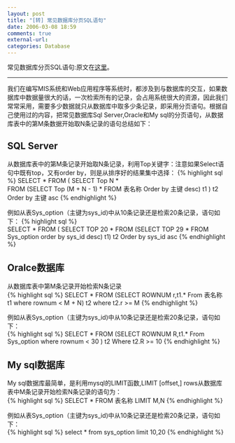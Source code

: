 ```yaml
---
layout: post
title: "[转] 常见数据库分页SQL语句"
date: 2006-03-08 18:59
comments: true
external-url: 
categories: Database
---
```


常见数据库分页SQL语句:原文在[这里](http://http//www.360doc.com/showWeb/0/0/51724.aspx)。

----------
<!-- more -->

我们在编写MIS系统和Web应用程序等系统时，都涉及到与数据库的交互，如果数据库中数据量很大的话，一次检索所有的记录，会占用系统很大的资源，因此我们常常采用，需要多少数据就只从数据库中取多少条记录，即采用分页语句。根据自己使用过的内容，把常见数据库Sql Server,Oracle和My sql的分页语句，从数据库表中的第M条数据开始取N条记录的语句总结如下：

## SQL Server ##
从数据库表中的第M条记录开始取N条记录，利用Top关键字：注意如果Select语句中既有top，又有order by，则是从排序好的结果集中选择：
{% highlight sql %} 
	SELECT *
        FROM  ( SELECT Top N *  
                         FROM  (SELECT Top (M + N - 1) * FROM 表名称 Order by 主键 desc) t1 ) t2
        Order by 主键 asc
{% endhighlight %}

例如从表Sys_option（主键为sys_id)中从10条记录还是检索20条记录，语句如下：
{% highlight sql %}        
	SELECT * 
        FROM ( SELECT TOP 20 *
                        FROM (SELECT TOP 29 * FROM Sys_option order by sys_id desc) t1) t2
        Order by sys_id asc
{% endhighlight %}

## Oralce数据库 ##
从数据库表中第M条记录开始检索N条记录  
{% highlight sql %} 
	SELECT * 
        FROM (SELECT ROWNUM r,t1.* From 表名称 t1 where rownum < M + N) t2
        where t2.r >= M
{% endhighlight %}

 例如从表Sys_option（主键为sys_id)中从10条记录还是检索20条记录，语句如下：  
{% highlight sql %} 
    SELECT * 
        FROM (SELECT ROWNUM R,t1.* From Sys_option where rownum < 30 ) t2
         Where t2.R >= 10
{% endhighlight %}

## My sql数据库 ##
My sql数据库最简单，是利用mysql的LIMIT函数,LIMIT [offset,] rows从数据库表中M条记录开始检索N条记录的语句为：  
{% highlight sql %} 
	SELECT * FROM 表名称 LIMIT M,N
{% endhighlight %}

例如从表Sys_option（主键为sys_id)中从10条记录还是检索20条记录，语句如下：  
{% highlight sql %} 
	select * from sys_option limit 10,20
{% endhighlight %}